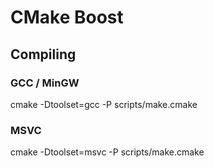 # CMake Boost

## Compiling

### GCC / MinGW

cmake -Dtoolset=gcc -P scripts/make.cmake 

### MSVC

cmake -Dtoolset=msvc -P scripts/make.cmake